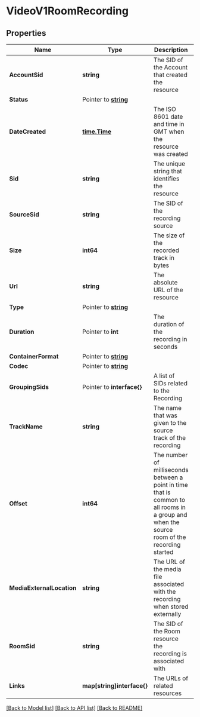 # VideoV1RoomRecording

## Properties

Name | Type | Description | Notes
------------ | ------------- | ------------- | -------------
**AccountSid** | **string** | The SID of the Account that created the resource |[optional] 
**Status** | Pointer to [**string**](RoomRecordingEnumStatus.md) |  |
**DateCreated** | [**time.Time**](time.Time.md) | The ISO 8601 date and time in GMT when the resource was created |[optional] 
**Sid** | **string** | The unique string that identifies the resource |[optional] 
**SourceSid** | **string** | The SID of the recording source |[optional] 
**Size** | **int64** | The size of the recorded track in bytes |[optional] 
**Url** | **string** | The absolute URL of the resource |[optional] 
**Type** | Pointer to [**string**](RoomRecordingEnumType.md) |  |
**Duration** | Pointer to **int** | The duration of the recording in seconds |
**ContainerFormat** | Pointer to [**string**](RoomRecordingEnumFormat.md) |  |
**Codec** | Pointer to [**string**](RoomRecordingEnumCodec.md) |  |
**GroupingSids** | Pointer to **interface{}** | A list of SIDs related to the Recording |
**TrackName** | **string** | The name that was given to the source track of the recording |[optional] 
**Offset** | **int64** | The number of milliseconds between a point in time that is common to all rooms in a group and when the source room of the recording started |[optional] 
**MediaExternalLocation** | **string** | The URL of the media file associated with the recording when stored externally |[optional] 
**RoomSid** | **string** | The SID of the Room resource the recording is associated with |[optional] 
**Links** | **map[string]interface{}** | The URLs of related resources |[optional] 

[[Back to Model list]](../README.md#documentation-for-models) [[Back to API list]](../README.md#documentation-for-api-endpoints) [[Back to README]](../README.md)


